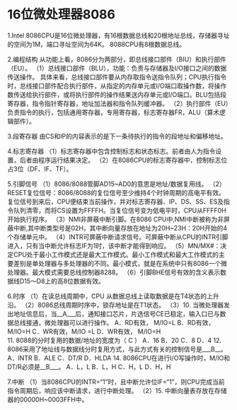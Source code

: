 # 16位微处理器8086

1.Intel 8086CPU是16位微处理器，有16根数据总线和20根地址总线，存储器寻址的空间为1M，端口寻址空间为64K。
 8088CPU有8根数据总线。

2.编程结构
 从功能上看，8086分为两部分，即总线接口部件（BIU）和执行部件（EU）。
 （1）总线接口部件（BLU），功能：负责与存储器及I/O接口之间的数据传送操作。
 具体来看，总线接口部件要从内存取指令送指令队列；CPU执行指令时，总线接口部件配合执行部件，从指定的内存单元或I/O端口取操作数，将操作数传送给执行部件，或将执行部件的操作结果送内存单元或I/O端口。BLU包括段寄存器，指令指针寄存器，地址加法器和指令队列缓冲器。
 （2）执行部件（EU）负责指令的执行，包括通用寄存器，专用寄存器，标志寄存器FR，ALU（算术逻辑部件）。

3.段寄存器
 由CS和IP的内容表示的是下一条待执行的指令的段地址和偏移地址。

4.标志寄存器
 （1）标志寄存器中包含控制标志和状态标志。前者由人为指令设置，后者由程序运行结果决定。
 （2）在8086CPU的标志寄存器中，控制标志位占3位（DF、IF、TF）。
 
5.引脚信号
 （1）8086/8088管脚AD15~AD0的意思是地址/数据复用线。
 （2）RESET复位信号：8086/8088的复位信号至少维持4个时钟周期的高电平有效。复位信号到来后，CPU便结束当前操作，并对标志寄存器、IP、DS、SS、ES及指令队列清零，而将CS设置为FFFFH。当复位信号变为低电平时，CPU从FFFF0H开始执行程序。
 （3）NMI非屏蔽中断引脚。在8086 CPU中,NMI中断被称为非屏蔽中断,其中断类型号是02H，其中断向量存放在地址为20H~23H：20H开始的4个存储单元中。
 （4）INTR可屏蔽中断请求信号。可屏蔽中断从CPU的INTR引脚进入，只有当中断允许标志IF为1时，该中断才能得到响应。
 （5）MN/MX#：决定CPU处于最小工作模式还是最大工作模式。最小工作模式和最大工作模式的主要差别是单处理器与多处理器的不同。最小模式，就是在系统中只有8086一个微处理器。最大模式需要总线控制器8288。
 （6）引脚BHE信号有效的含义表示数据线D15～D8上的高8位数据有效。
 
6.时序
 （1）在读总线周期中，CPU 从数据总线上读取数据是在T4状态的上升沿。
 （2）8086总线周期时序中，锁存地址是在T1状态。 
 （3）10.	当微处理器发出地址信息后，当__A___后，通知接口芯片，片选信号CE已稳定，输入口已与数据总线接通，微处理器可以进行操作。
	A．RD有效， M/IO=L	B．RD有效， M/IO=H 
	C．WR有效，M/IO =L	D．WR有效， M/IO=H	
11.	8088的分时复用的数据/地址的宽度为（  C   ）
 A．16      B．20      C．8       D．4
12.	8086采用了地址线与数据线分时复用方式，与此方式有关的控制信号是___B__。
	A．INTR     B．ALE	C．DT/R	D．HLDA
14.	8086CPU在进行I/O写操作时，M/IO和DT/R必须是__B___。
	A．L，L	B．L，H	C．H，L	D．H，H


7.中断
 （1）当8086CPU的INTR=“1”时，且中断允许位IF=“1”，则CPU完成当前指令周期后，响应该中断请求，进行中断处理。
 （2）15.	中断向量表存放在存储器的00000H~0003FFH中。